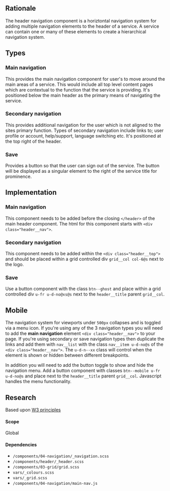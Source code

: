 ## Rationale
The header navigation component is a horiztontal navigation system for adding multiple navigation elements to the header of a service. A service can contain one or many of these elements to create a hierarchical navigation system.

## Types

### Main navigation
This provides the main navigation component for user's to move around the main areas of a service. This would include all top level content pages which are contextual to the function that the service is providing. It's positioned below the main header as the primary means of navigating the service.

### Secondary navigation
This provides additional navigation for the user which is not aligned to the sites primary function. Types of secondary navigation include links to; user profile or account, help/support, language switching etc. It's positioned at the top right of the header.

### Save
Provides a button so that the user can sign out of the service. The button will be displayed as a singular element to the right of the service title for prominence.

## Implementation

### Main navigation
This component needs to be added before the closing `</header>` of the main header component. The html for this component starts with `<div class="header__nav">`.

### Secondary navigation
This component needs to be added within the `<div class="header__top">` and should be placed within a grid controlled div `grid__col col-6@s` next to the logo.

### Save
Use a button component with the class `btn--ghost` and place within a grid controlled div `u-fr u-d-no@xs@s` next to the `header__title` parent `grid__col`.

## Mobile

The navigation system for viewports under `500px` collapses and is toggled via a menu icon. If you're using any of the 3 navigation types you will need to add the **main navigation** element `<div class="header__nav">` to your page. If you're using secondary or save navigation types then duplicate the links and add them with `nav__list` with the class `nav__item u-d-no@s` of the `<div class="header__nav">`. The `u-d-n--xx` class will control when the element is shown or hidden between different breakpoints.

In addition you will need to add the button toggle to show and hide the navigation menu. Add a button component with classes `btn--mobile u-fr u-d-no@s` and place next to the `header__title` parent `grid__col`. Javascript handles the menu functionality.

## Research
Based upon [W3 principles](https://w3c.github.io/aria-practices/#menu)

#### Scope
Global

#### Dependencies
* `/components/04-navigation/_navigation.scss`
* `/components/header/_header.scss`
* `/components/03-grid/grid.scss`
* `vars/_colours.scss`
* `vars/_grid.scss`
* `/components/04-navigation/main-nav.js`
